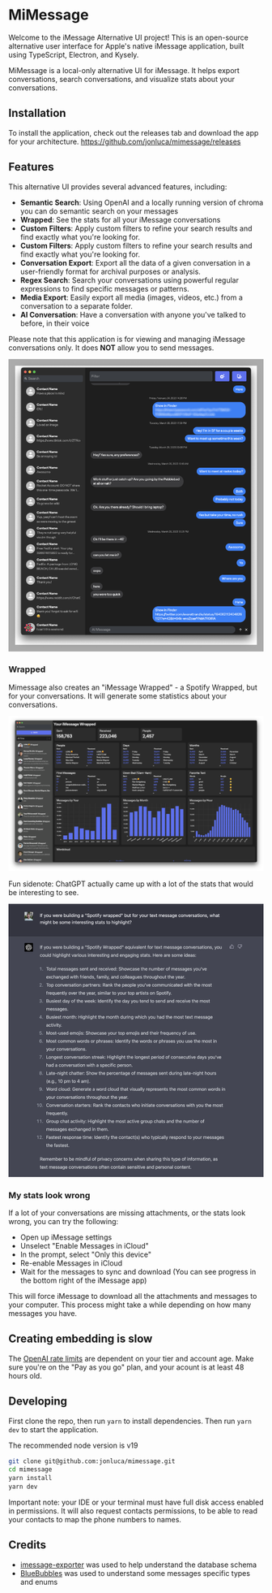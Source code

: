 # MiMessage

Welcome to the iMessage Alternative UI project! This is an open-source alternative user interface for Apple's native iMessage application, built using TypeScript, Electron, and Kysely.

MiMessage is a local-only alternative UI for iMessage. It helps export conversations, search conversations, and visualize stats about your conversations.

## Installation

To install the application, check out the releases tab and download the app for your architecture. https://github.com/jonluca/mimessage/releases

## Features

This alternative UI provides several advanced features, including:

- **Semantic Search**: Using OpenAI and a locally running version of chroma you can do semantic search on your messages
- **Wrapped**: See the stats for all your iMessage conversations
- **Custom Filters**: Apply custom filters to refine your search results and find exactly what you're looking for.
- **Custom Filters**: Apply custom filters to refine your search results and find exactly what you're looking for.
- **Conversation Export**: Export all the data of a given conversation in a user-friendly format for archival purposes or analysis.
- **Regex Search**: Search your conversations using powerful regular expressions to find specific messages or patterns.
- **Media Export**: Easily export all media (images, videos, etc.) from a conversation to a separate folder.
- **AI Conversation**: Have a conversation with anyone you've talked to before, in their voice

Please note that this application is for viewing and managing iMessage conversations only. It does **NOT** allow you to send messages.

![App screenshot](readme-assets/img.png?raw=true "Mimessage App")

### Wrapped

Mimessage also creates an "iMessage Wrapped" - a Spotify Wrapped, but for your conversations. It will generate some statistics about your conversations.

![Wrapped](readme-assets/wrapped.png?raw=true "My iMessage Wrapped")

Fun sidenote: ChatGPT actually came up with a lot of the stats that would be interesting to see.

![ChatGPT ideas](readme-assets/chatgpt.png?raw=true "ChatGPT generated the stats")

### My stats look wrong

If a lot of your conversations are missing attachments, or the stats look wrong, you can try the following:

- Open up iMessage settings
- Unselect "Enable Messages in iCloud"
- In the prompt, select "Only this device"
- Re-enable Messages in iCloud
- Wait for the messages to sync and download (You can see progress in the bottom right of the iMessage app)

This will force iMessage to download all the attachments and messages to your computer. This process might take a while depending on how many messages you have.

## Creating embedding is slow

The [OpenAI rate limits](https://platform.openai.com/docs/guides/rate-limits/overview) are dependent on your tier and account age. Make sure you're on the "Pay as you go" plan, and your acount is at least 48 hours old.

## Developing

First clone the repo, then run `yarn` to install dependencies. Then run `yarn dev` to start the application.

The recommended node version is v19

```bash
git clone git@github.com:jonluca/mimessage.git
cd mimessage
yarn install
yarn dev
```

Important note: your IDE or your terminal must have full disk access enabled in permissions. It will also request contacts permissions, to be able to read your contacts to map the phone numbers to names.

## Credits

- [imessage-exporter](https://github.com/ReagentX/imessage-exporter) was used to help understand the database schema
- [BlueBubbles](https://github.com/BlueBubblesApp/bluebubbles-app) was used to understand some messages specific types and enums
